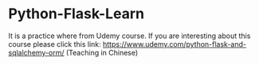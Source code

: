 # Python-Flask-Learn

It is a practice where from Udemy course. If you are interesting about this course please click this link: https://www.udemy.com/python-flask-and-sqlalchemy-orm/ (Teaching in Chinese)

